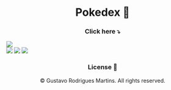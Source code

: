 <h1 align="center">Pokedex 📼</h1>
   
<h3 align="center">Click here ⤵️</h3>   
<a href="https://projects-gustavo.github.io/pokedex/"><img src="https://cdn.discordapp.com/attachments/876799799255531523/1005544361653710951/pokedex.png"></a>
<div inline:block>
    <img src="https://img.shields.io/badge/html5-%23E34F26.svg?style=for-the-badge&logo=html5&logoColor=white" />
    <img src="https://img.shields.io/badge/css3-%231572B6.svg?style=for-the-badge&logo=css3&logoColor=white" />
    <img src="https://img.shields.io/badge/javascript-%23323330.svg?style=for-the-badge&logo=javascript&logoColor=%23F7DF1E" />
</div>

<h3 align="center">License 🚫</h3>
<p align="center">© Gustavo Rodrigues Martins. All rights reserved.</p>
